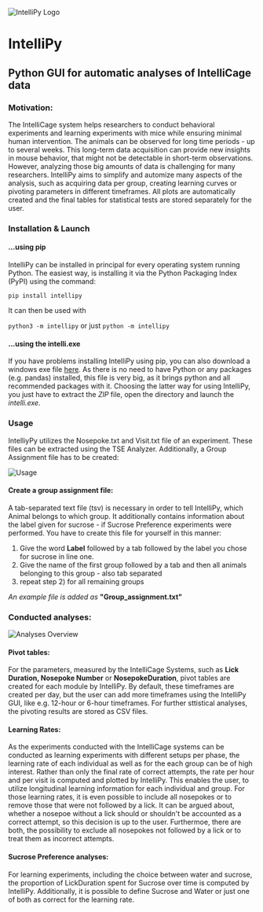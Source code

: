 ![IntelliPy Logo](https://user-images.githubusercontent.com/50486014/99252712-ad2d9c00-280f-11eb-994f-3149271e3e18.png)
# IntelliPy
## Python GUI for automatic analyses of IntelliCage data

### Motivation:

The IntelliCage system helps researchers to conduct behavioral experiments and learning experiments with mice while ensuring minimal human intervention. The animals can be observed for long time periods - up to several weeks. This long-term data acquisition can provide new insights in mouse behavior, that might not be detectable in short-term observations.
However, analyzing those big amounts of data is challenging for many researchers. 
IntelliPy aims to simplify and automize many aspects of the analysis, such as acquiring data per group, creating learning curves or pivoting parameters in different timeframes. All plots are automatically created and the final tables for statistical tests are stored separately for the user.

### Installation & Launch

#### ...using pip
IntelliPy can be installed in principal for every operating system running Python. The easiest way, is installing it via the Python Packaging Index (PyPI) using the command:

```pip install intellipy```

It can then be used with

```python3 -m intellipy``` or just ```python -m intellipy```

#### ...using the intelli.exe
If you have problems installing IntelliPy using pip, you can also download a windows exe file [here](https://seafile.rlp.net/f/a7f0d918b8fe44f6aadf/?dl=1). As there is no need to have Python or any packages (e.g. pandas) installed, this file is very big, as it brings python and all recommended packages with it.
Choosing the latter way for using IntelliPy, you just have to extract the *ZIP* file, open the directory and launch the *intelli.exe*.

### Usage

IntelliyPy utilizes the Nosepoke.txt and Visit.txt file of an experiment. These files can be extracted using the TSE Analyzer.
Additionally, a Group Assignment file has to be created:

![Usage](https://user-images.githubusercontent.com/50486014/99260095-3c8c7c80-281b-11eb-8d59-d9ec71e55747.png)

#### Create a group assignment file:
A tab-separated text file (tsv) is necessary in order to tell IntelliPy, which Animal belongs to which group.
It additionally contains information about the label given for sucrose - if Sucrose Preference experiments were performed.
You have to create this file for yourself in this manner:

1)  Give the word **Label** followed by a tab followed by the label you chose for sucrose in line one.
2)  Give the name of the first group followed by a tab and then all animals belonging to this group - also tab separated
3)  repeat step 2) for all remaining groups

*An example file is added as* **"Group_assignment.txt"**

### Conducted analyses:

![Analyses Overview](https://user-images.githubusercontent.com/50486014/99260101-3dbda980-281b-11eb-8760-6252db54acd3.png)

#### Pivot tables:
For the parameters, measured by the IntelliCage Systems, such as **Lick Duration, Nosepoke Number** or **NosepokeDuration**, pivot tables are created for each module by IntelliPy. By default, these timeframes are created per day, but the user can add more timeframes using the IntelliPy GUI, like e.g. 12-hour or 6-hour timeframes. For further sttistical analyses, the pivoting results are stored as CSV files.

#### Learning Rates:
As the experiments conducted with the IntelliCage systems can be conducted as learning experiments with different setups per phase, the learning rate of each individual as well as for the each group can be of high interest. Rather than only the final rate of correct attempts, the rate per hour and per visit is computed and plotted by IntelliPy. This enables the user, to utilize longitudinal learning information for each individual and group.
For those learning rates, it is even possible to include all nosepokes or to remove those that were not followed by a lick. It can be argued about, whether a nosepoe without a lick should or shouldn't be accounted as a correct attempt, so this decision is up to the user. Furthermoe, there are both, the possibility to exclude all nosepokes not followed by a lick or to treat them as incorrect attempts.

#### Sucrose Preference analyses:
For learning experiments, including the choice between water and sucrose, the proportion of LickDuration spent for Sucrose over time is computed by IntelliPy. Additionally, it is possible to define Sucrose and Water or just one of both as correct for the learning rate.

